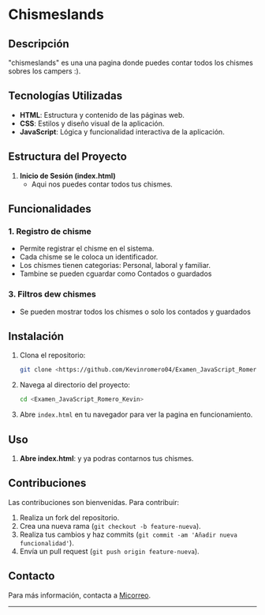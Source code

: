
# Chismeslands

## Descripción

"chismeslands" es una una pagina donde puedes contar todos los chismes sobres los campers :).

## Tecnologías Utilizadas

- **HTML**: Estructura y contenido de las páginas web.
- **CSS**: Estilos y diseño visual de la aplicación.
- **JavaScript**: Lógica y funcionalidad interactiva de la aplicación.

## Estructura del Proyecto

1. **Inicio de Sesión (index.html)**
   - Aqui nos puedes contar todos tus chismes.


## Funcionalidades

### 1. Registro de chisme
- Permite registrar el chisme en el sistema.
- Cada chisme se le coloca un identificador.
- Los chismes tienen categorias: Personal, laboral y familiar.
- Tambine se pueden cguardar como Contados o guardados



### 3. Filtros dew chismes
- Se pueden mostrar todos los chismes o solo los contados y guardados

## Instalación

1. Clona el repositorio:

   ```bash
   git clone <https://github.com/Kevinromero04/Examen_JavaScript_Romero_Kevin.git>
   ```

2. Navega al directorio del proyecto:

   ```bash
   cd <Examen_JavaScript_Romero_Kevin>

   ```

3. Abre `index.html` en tu navegador para ver la pagina en funcionamiento.

## Uso

1. **Abre index.html**: y ya podras contarnos tus chismes.


## Contribuciones

Las contribuciones son bienvenidas. Para contribuir:

1. Realiza un fork del repositorio.
2. Crea una nueva rama (`git checkout -b feature-nueva`).
3. Realiza tus cambios y haz commits (`git commit -am 'Añadir nueva funcionalidad'`).
4. Envía un pull request (`git push origin feature-nueva`).

## Contacto

Para más información, contacta a [Micorreo](kevinromerorincon7@gmail.com).

---

